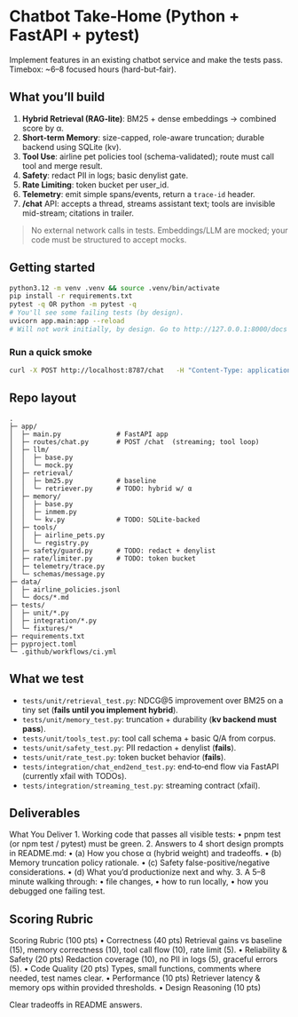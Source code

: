 # Chatbot Take‑Home (Python + FastAPI + pytest)

Implement features in an existing chatbot service and make the tests pass.
Timebox: ~6–8 focused hours (hard-but-fair).

## What you’ll build
1) **Hybrid Retrieval (RAG‑lite)**: BM25 + dense embeddings → combined score by α.  
2) **Short‑term Memory**: size-capped, role-aware truncation; durable backend using SQLite (kv).  
3) **Tool Use**: airline pet policies tool (schema-validated); route must call tool and merge result.  
4) **Safety**: redact PII in logs; basic denylist gate.  
5) **Rate Limiting**: token bucket per user_id.  
6) **Telemetry**: emit simple spans/events, return a `trace-id` header.  
7) **/chat** API: accepts a thread, streams assistant text; tools are invisible mid-stream; citations in trailer.

> No external network calls in tests. Embeddings/LLM are mocked; your code must be structured to accept mocks.

## Getting started
```bash
python3.12 -m venv .venv && source .venv/bin/activate
pip install -r requirements.txt
pytest -q OR python -m pytest -q 
# You'll see some failing tests (by design).
uvicorn app.main:app --reload
# Will not work initially, by design. Go to http://127.0.0.1:8000/docs to check if it's working
```

### Run a quick smoke
```bash
curl -X POST http://localhost:8787/chat   -H "Content-Type: application/json"   -d @tests/fixtures/minimal.json
```

## Repo layout
```
.
├─ app/
│  ├─ main.py              # FastAPI app
│  ├─ routes/chat.py       # POST /chat  (streaming; tool loop)
│  ├─ llm/
│  │  ├─ base.py
│  │  └─ mock.py
│  ├─ retrieval/
│  │  ├─ bm25.py           # baseline
│  │  └─ retriever.py      # TODO: hybrid w/ α
│  ├─ memory/
│  │  ├─ base.py
│  │  ├─ inmem.py
│  │  └─ kv.py             # TODO: SQLite-backed
│  ├─ tools/
│  │  ├─ airline_pets.py
│  │  └─ registry.py
│  ├─ safety/guard.py      # TODO: redact + denylist
│  ├─ rate/limiter.py      # TODO: token bucket
│  ├─ telemetry/trace.py
│  └─ schemas/message.py
├─ data/
│  ├─ airline_policies.jsonl
│  └─ docs/*.md
├─ tests/
│  ├─ unit/*.py
│  ├─ integration/*.py
│  └─ fixtures/*
├─ requirements.txt
├─ pyproject.toml
└─ .github/workflows/ci.yml
```

## What we test
- `tests/unit/retrieval_test.py`: NDCG@5 improvement over BM25 on a tiny set (**fails until you implement hybrid**).
- `tests/unit/memory_test.py`: truncation + durability (**kv backend must pass**).
- `tests/unit/tools_test.py`: tool call schema + basic Q/A from corpus.
- `tests/unit/safety_test.py`: PII redaction + denylist (**fails**).
- `tests/unit/rate_test.py`: token bucket behavior (**fails**).
- `tests/integration/chat_end2end_test.py`: end‑to‑end flow via FastAPI (currently xfail with TODOs).
- `tests/integration/streaming_test.py`: streaming contract (xfail).

## Deliverables
What You Deliver
	1.	Working code that passes all visible tests:
	•	pnpm test (or npm test / pytest) must be green.
	2.	Answers to 4 short design prompts in README.md:
	•	(a) How you chose α (hybrid weight) and tradeoffs.
	•	(b) Memory truncation policy rationale.
	•	(c) Safety false-positive/negative considerations.
	•	(d) What you’d productionize next and why.
	3.	A 5–8 minute walking through:
	•	file changes,
	•	how to run locally,
	•	how you debugged one failing test.
 
## Scoring Rubric
Scoring Rubric (100 pts)
	•	Correctness (40 pts)
Retrieval gains vs baseline (15), memory correctness (10), tool call flow (10), rate limit (5).
	•	Reliability & Safety (20 pts)
Redaction coverage (10), no PII in logs (5), graceful errors (5).
	•	Code Quality (20 pts)
Types, small functions, comments where needed, test names clear.
	•	Performance (10 pts)
Retriever latency & memory ops within provided thresholds.
	•	Design Reasoning (10 pts)
 
Clear tradeoffs in README answers.

